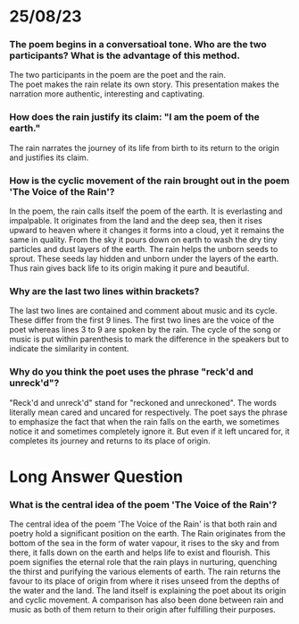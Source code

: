 # 25/08/23 

### The poem begins in a conversatioal tone. Who are the two participants? What is the advantage of this method.

The two participants in the poem are the poet and the rain.  
The poet makes the rain relate its own story. This presentation makes the narration more authentic, interesting and captivating.

### How does the rain justify its claim: "I am the poem of the earth."

The rain narrates the journey of its life from birth to its return to the origin and justifies its claim.

### How is the cyclic movement of the rain brought out in the poem 'The Voice of the Rain'?

In the poem, the rain calls itself the poem of the earth. It is everlasting and impalpable. It originates from the land and the deep sea, then it rises upward to heaven where it changes it forms into a cloud, yet it remains the same in quality. From the sky it pours down on earth to wash the dry tiny particles and dust layers of the earth. The rain helps the unborn seeds to sprout. These seeds lay hidden and unborn under the layers of the earth. Thus rain gives back life to its origin making it pure and beautiful.

### Why are the last two lines within brackets?

The last two lines are contained and comment about music and its cycle. These differ from the first 9 lines. The first two lines are the voice of the poet whereas lines 3 to 9 are spoken by the rain. The cycle of the song or music is put within parenthesis to mark the difference in the speakers but to indicate the similarity in content. 

### Why do you think the poet uses the phrase "reck'd and unreck'd"? 

"Reck'd and unreck'd" stand for "reckoned and unreckoned". The words literally mean cared and uncared for respectively. The poet says the phrase to emphasize the fact that when the rain falls on the earth, we sometimes notice it and sometimes completely ignore it. But even if it left uncared for, it completes its journey and returns to its place of origin.

# Long Answer Question

### What is the central idea of the poem 'The Voice of the Rain'? 

The central idea of the poem 'The Voice of the Rain' is that both rain and poetry hold a significant position on the earth. The Rain originates from the bottom of the sea in the form of water vapour, it rises to the sky and from there, it falls down on the earth and helps life to exist and flourish. This poem signifies the eternal role that the rain plays in nurturing, quenching the thirst and purifying the various elements of earth. The rain returns the favour to its place of origin from where it rises unseed from the depths of the water and the land. The land itself is explaining the poet about its origin and cyclic movement. A comparison has also been done between rain and music as both of them return to their origin after fulfilling their purposes. 
